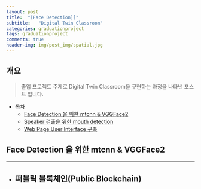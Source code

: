 ```yaml
---
layout: post
title:  "[Face Detection]]"
subtitle:   "Digital Twin Classroom"
categories: graduationproject
tags: graduationproject
comments: true
header-img: img/post_img/spatial.jpg
---
```


## 개요
> 졸업 프로젝트 주제로 Digital Twin Classroom을 구현하는 과정을 나타낸 포스트 입니다.

- 목차
	- [Face Detection 을 위한 mtcnn & VGGFace2](#) 
	- [Speaker 검출을 위한 mouth detection](#)
	- [Web Page User Interface 구축](#)
  


## Face Detection 을 위한 mtcnn & VGGFace2
---


* __퍼블릭 블록체인(Public Blockchain)__
  - 
  
